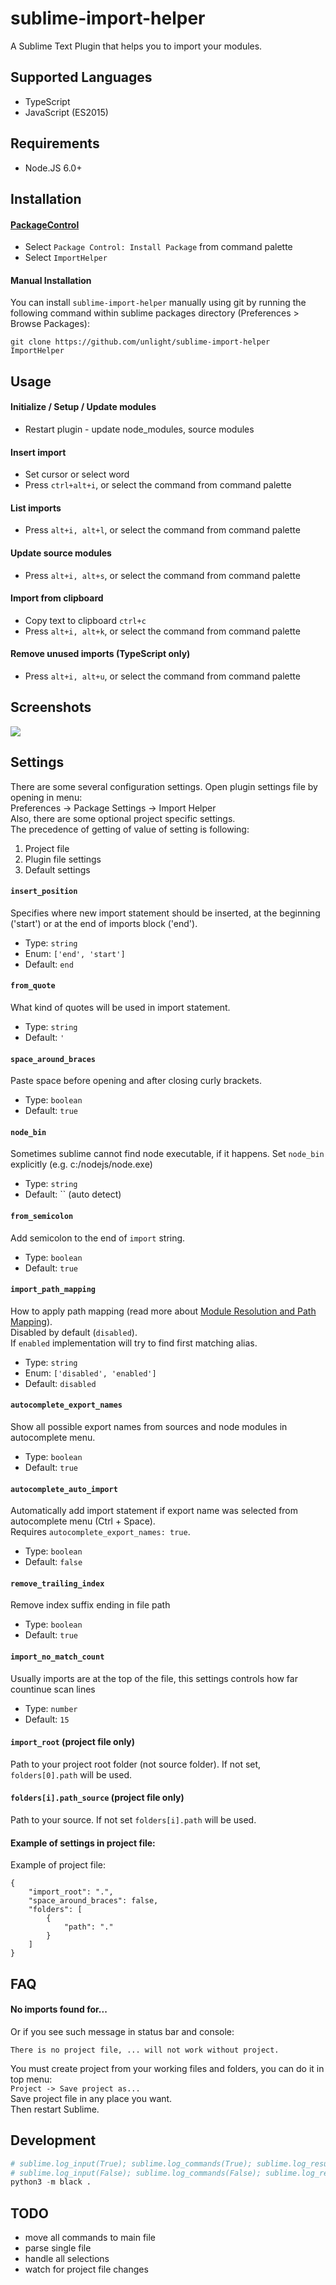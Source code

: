 # sublime-import-helper
A Sublime Text Plugin that helps you to import your modules.

## Supported Languages
* TypeScript
* JavaScript (ES2015)

## Requirements
* Node.JS 6.0+

## Installation
#### [PackageControl](https://packagecontrol.io/packages/ImportHelper)
* Select `Package Control: Install Package` from command palette
* Select `ImportHelper`

#### Manual Installation
You can install `sublime-import-helper` manually using git by running the following command
within sublime packages directory (Preferences > Browse Packages):
```
git clone https://github.com/unlight/sublime-import-helper ImportHelper
```

## Usage
#### Initialize / Setup / Update modules
* Restart plugin - update node_modules, source modules

#### Insert import
* Set cursor or select word
* Press `ctrl+alt+i`, or select the command from command palette

#### List imports
* Press `alt+i, alt+l`, or select the command from command palette

#### Update source modules
* Press `alt+i, alt+s`, or select the command from command palette

#### Import from clipboard
* Copy text to clipboard `ctrl+c`
* Press `alt+i, alt+k`, or select the command from command palette

#### Remove unused imports (TypeScript only)
* Press `alt+i, alt+u`, or select the command from command palette

## Screenshots
![](https://raw.githubusercontent.com/unlight/sublime-import-helper/master/screenshots/insert-import.gif)

## Settings
There are some several configuration settings. Open plugin settings file by opening in menu:  
Preferences -> Package Settings -> Import Helper  
Also, there are some optional project specific settings.  
The precedence of getting of value of setting is following:
1. Project file
2. Plugin file settings
3. Default settings

#### `insert_position`
Specifies where new import statement should be inserted, at the beginning ('start')
or at the end of imports block ('end').
- Type: `string`
- Enum: `['end', 'start']`
- Default: `end`

#### `from_quote`
What kind of quotes will be used in import statement.
- Type: `string`
- Default: `'`

#### `space_around_braces`
Paste space before opening and after closing curly brackets.
- Type: `boolean`
- Default: `true`

#### `node_bin`
Sometimes sublime cannot find node executable, if it happens. Set `node_bin` explicitly (e.g. c:/nodejs/node.exe)
- Type: `string`
- Default: `` (auto detect)

#### `from_semicolon`
Add semicolon to the end of `import` string. 
- Type: `boolean`
- Default: `true`

#### `import_path_mapping`
How to apply path mapping (read more about [Module Resolution and Path Mapping](http://www.typescriptlang.org/docs/handbook/module-resolution.html)).  
Disabled by default (`disabled`).  
If `enabled` implementation will try to find first matching alias.  
- Type: `string`  
- Enum: `['disabled', 'enabled']`  
- Default: `disabled`  

#### `autocomplete_export_names`
Show all possible export names from sources and node modules in autocomplete menu.  
- Type: `boolean`  
- Default: `true`

#### `autocomplete_auto_import`
Automatically add import statement if export name was selected from autocomplete menu (Ctrl + Space).  
Requires `autocomplete_export_names: true`.  
- Type: `boolean`  
- Default: `false`

#### `remove_trailing_index`
Remove index suffix ending in file path  
- Type: `boolean`  
- Default: `true`  

#### `import_no_match_count`
Usually imports are at the top of the file, this settings controls how far countinue scan lines  
- Type: `number`  
- Default: `15`  

#### `import_root` (project file only)
Path to your project root folder (not source folder). If not set, `folders[0].path` will be used.

#### `folders[i].path_source` (project file only)
Path to your source. If not set `folders[i].path` will be used.

#### Example of settings in project file:
Example of project file:
```
{
	"import_root": ".",
	"space_around_braces": false,
	"folders": [
		{
			"path": "."
		}
	]
} 
```

## FAQ
#### No imports found for...
Or if you see such message in status bar and console:
```
There is no project file, ... will not work without project.
```
You must create project from your working files and folders, you can do it in top menu:  
`Project -> Save project as...`  
Save project file in any place you want.  
Then restart Sublime.  


## Development
```python
# sublime.log_input(True); sublime.log_commands(True); sublime.log_result_regex(True)
# sublime.log_input(False); sublime.log_commands(False); sublime.log_result_regex(False)
python3 -m black .
```

## TODO
* move all commands to main file
* parse single file
* handle all selections
* watch for project file changes
